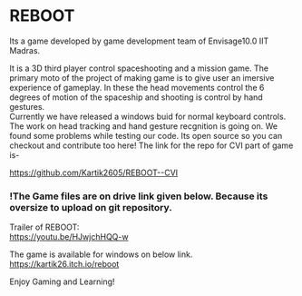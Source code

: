# REBOOT
Its a game developed by game development team of Envisage10.0  IIT Madras. 

It is a 3D third player control spaceshooting and a mission game. The primary moto of the project of making game is to give user an imersive experience of gameplay. In these the head movements control the 6 degrees of motion of the spaceship and shooting is control by hand gestures.  
Currently we have released a windows buid for normal keyboard controls. The work on head tracking and hand gesture recgnition is going on. We found some problems while testing our code. Its open source so you can checkout and contribute too here! The link for the repo for CVI part of game is-  

https://github.com/Kartik2605/REBOOT--CVI

### !The Game files are on drive link given below. Because its oversize to upload on git repository.

Trailer of REBOOT:  
https://youtu.be/HJwjchHQQ-w  

The game is available for windows on below link.  
https://kartik26.itch.io/reboot  

Enjoy Gaming and Learning!
